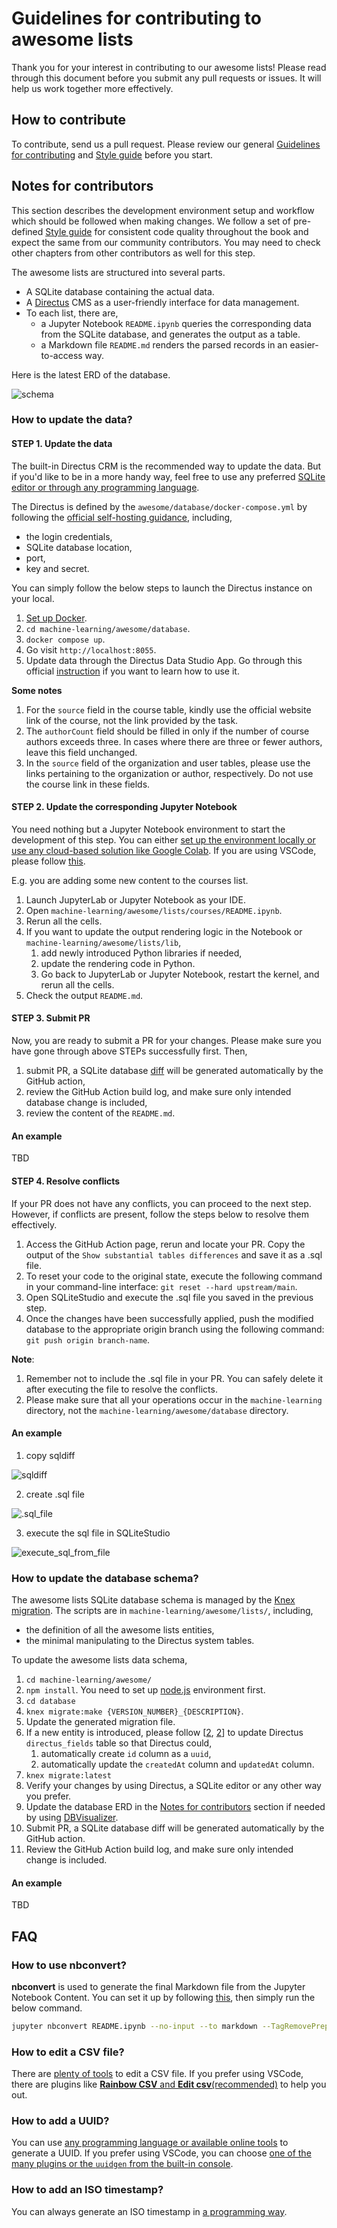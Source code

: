 # Guidelines for contributing to awesome lists

Thank you for your interest in contributing to our awesome lists! Please read through this document before you submit any pull requests or issues. It will help us work together more effectively.

## How to contribute

To contribute, send us a pull request. Please review our general [Guidelines for contributing](../CONTRIBUTING.md) and [Style guide](../STYLE_GUIDE.md) before you start.

## Notes for contributors

This section describes the development environment setup and workflow which should be followed when making changes. We follow a set of pre-defined [Style guide](./STYLE_GUIDE.md) for consistent code quality throughout the book and expect the same from our community contributors. You may need to check other chapters from other contributors as well for this step.

The awesome lists are structured into several parts.

- A SQLite database containing the actual data.
- A [Directus](https://directus.io/) CMS as a user-friendly interface for data management.
- To each list, there are,
  - a Jupyter Notebook `README.ipynb` queries the corresponding data from the SQLite database, and generates the output as a table.
  - a Markdown file `README.md` renders the parsed records in an easier-to-access way.

Here is the latest ERD of the database.

![schema](https://github.com/ocademy-ai/machine-learning/assets/5424267/1a21a701-9404-4d4e-82d6-8fc92445f8d2)


### How to update the data?

#### STEP 1. Update the data

The built-in Directus CRM is the recommended way to update the data. But if you'd like to be in a more handy way, feel free to use any preferred [SQLite editor or through any programming language](https://shareg.pt/4iQxJ9F).

The Directus is defined by the `awesome/database/docker-compose.yml` by following the [official self-hosting guidance](https://docs.directus.io/self-hosted/quickstart.html), including,

- the login credentials,
- SQLite database location,
- port,
- key and secret.

You can simply follow the below steps to launch the Directus instance on your local.

1. [Set up Docker](https://sharegpt.com/c/6C9MF91).
2. `cd machine-learning/awesome/database`.
3. `docker compose up`.
4. Go visit `http://localhost:8055`.
5. Update data through the Directus Data Studio App. Go through this official [instruction](https://docs.directus.io/app/data-model.html) if you want to learn how to use it.

**Some notes**

1. For the `source` field in the course table, kindly use the official website link of the course, not the link provided by the task.
2. The `authorCount` field should be filled in only if the number of course authors exceeds three. In cases where there are three or fewer authors, leave this field unchanged.
3. In the `source` field of the organization and user tables, please use the links pertaining to the organization or author, respectively. Do not use the course link in these fields.

#### STEP 2. Update the corresponding Jupyter Notebook

You need nothing but a Jupyter Notebook environment to start the development of this step. You can either [set up the environment locally or use any cloud-based solution like Google Colab](https://chat.openai.com/share/7debcafb-21b4-44ca-a9cf-bddcca73047d). If you are using VSCode, please follow [this](https://chat.openai.com/share/7debcafb-21b4-44ca-a9cf-bddcca73047d).

E.g. you are adding some new content to the courses list.

1. Launch JupyterLab or Jupyter Notebook as your IDE.
2. Open `machine-learning/awesome/lists/courses/README.ipynb`.
3. Rerun all the cells.
4. If you want to update the output rendering logic in the Notebook or `machine-learning/awesome/lists/lib`,
   1. add newly introduced Python libraries if needed,
   2. update the rendering code in Python.
   3. Go back to JupyterLab or Jupyter Notebook, restart the kernel, and rerun all the cells.
5. Check the output `README.md`.

#### STEP 3. Submit PR

Now, you are ready to submit a PR for your changes. Please make sure you have gone through above STEPs successfully first. Then,

1. submit PR, a SQLite database [diff](https://github.com/ocademy-ai/machine-learning/actions/runs/5971587037/job/16243737705) will be generated automatically by the GitHub action,
2. review the GitHub Action build log, and make sure only intended database change is included,
3. review the content of the `README.md`.

#### An example

TBD

#### STEP 4. Resolve conflicts

If your PR does not have any conflicts, you can proceed to the next step. However, if conflicts are present, follow the steps below to resolve them effectively.

1. Access the GitHub Action page, rerun and locate your PR. Copy the output of the `Show substantial tables differences` and save it as a .sql file.
2. To reset your code to the original state, execute the following command in your command-line interface: `git reset --hard upstream/main`.
3. Open SQLiteStudio and execute the .sql file you saved in the previous step.
4. Once the changes have been successfully applied, push the modified database to the appropriate origin branch using the following command: `git push origin branch-name`.

**Note**: 

1. Remember not to include the .sql file in your PR. You can safely delete it after executing the file to resolve the conflicts.
2. Please make sure that all your operations occur in the `machine-learning` directory, not the `machine-learning/awesome/database` directory.

#### An example

1. copy sqldiff

![sqldiff](https://static-1300131294.cos.accelerate.myqcloud.com/images/awesome/sqldiff.png)

2. create .sql file
   
![.sql_file](https://static-1300131294.cos.accelerate.myqcloud.com/images/awesome/.sql_file.png)

3. execute the sql file in SQLiteStudio

![execute_sql_from_file](https://static-1300131294.cos.accelerate.myqcloud.com/images/awesome/execute_sql_from_file.png)

### How to update the database schema?

The awesome lists SQLite database schema is managed by the [Knex migration](https://knexjs.org/guide/migrations.html). The scripts are in `machine-learning/awesome/lists/`, including,

- the definition of all the awesome lists entities,
- the minimal manipulating to the Directus system tables.

To update the awesome lists data schema,

1. `cd machine-learning/awesome/`
2. `npm install`. You need to set up [node.js](https://shareg.pt/2hKgATL) environment first.
3. `cd database`
4. `knex migrate:make {VERSION_NUMBER}_{DESCRIPTION}`.
5. Update the generated migration file.
6. If a new entity is introduced, please follow [[2](./database/migrations/20230815224628_013_insert_directus_fields_constrain_for_createdAt_and_updatedAt.js), [2](./database/migrations/20230815224628_013_insert_directus_fields_constrain_for_createdAt_and_updatedAt.js)] to update Directus `directus_fields` table so that Directus could,
   1. automatically create `id` column as a `uuid`,
   2. automatically update the `createdAt` column and `updatedAt` column.
7. `knex migrate:latest`
8. Verify your changes by using Directus, a SQLite editor or any other way you prefer.
9. Update the database ERD in the [Notes for contributors](#notes-for-contributors) section if needed by using [DBVisualizer](https://confluence.dbvis.com/display/UG232/Viewing+Entity+Relationships).
10. Submit PR, a SQLite database diff will be generated automatically by the GitHub action.
11. Review the GitHub Action build log, and make sure only intended change is included.

#### An example

TBD

## FAQ

### How to use **nbconvert**?

**nbconvert** is used to generate the final Markdown file from the Jupyter Notebook Content. You can set it up by following [this](https://chat.openai.com/share/d7a0ea4a-886f-4872-9e91-ba315ffe2c02), then simply run the below command.

```bash
jupyter nbconvert README.ipynb --no-input --to markdown --TagRemovePreprocessor.enabled=True --TagRemovePreprocessor.remove_cell_tags remove_cell
```

### How to edit a CSV file?

There are [plenty of tools](https://chat.openai.com/share/50a546e4-255e-4938-81dd-c034473ed240) to edit a CSV file. If you prefer using VSCode, there are plugins like [**Rainbow CSV** and **Edit csv**(recommended)](https://chat.openai.com/share/9d1ea2b7-5799-42cb-9c74-586abc410827) to help you out.

### How to add a UUID?

You can use [any programming language or available online tools](https://chat.openai.com/share/c1d0a5fa-9ee7-4f8d-92da-13fabe2c6726) to generate a UUID. If you prefer using VSCode, you can choose [one of the many plugins or the `uuidgen` from the built-in console](https://chat.openai.com/share/59017637-56ff-4b21-b2f9-29d95d7f9df7).

### How to add an ISO timestamp?

You can always generate an ISO timestamp in [a programming way](https://chat.openai.com/share/17e938b3-a7d4-42f1-ba1f-b3186df65836).
